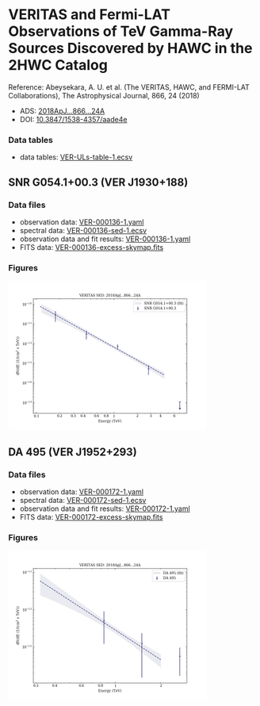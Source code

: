 # VERITAS and Fermi-LAT Observations of TeV Gamma-Ray Sources Discovered by HAWC in the 2HWC Catalog

Reference:
Abeysekara, A. U. et al. (The VERITAS, HAWC, and FERMI-LAT Collaborations), The Astrophysical Journal, 866, 24 (2018)

- ADS: [2018ApJ...866...24A](http://adsabs.harvard.edu/abs/2018ApJ...866...24A)
- DOI: [10.3847/1538-4357/aade4e](https://doi.org/10.3847/1538-4357/aade4e)

### Data tables

- data tables: [VER-ULs-table-1.ecsv](VER-ULs-table-1.ecsv)  
## SNR G054.1+00.3 (VER J1930+188)
### Data files

- observation data: [VER-000136-1.yaml](VER-000136-1.yaml)  
- spectral data: [VER-000136-sed-1.ecsv](VER-000136-sed-1.ecsv)  
- observation data and fit results: [VER-000136-1.yaml](VER-000136-1.yaml)  
- FITS data: [VER-000136-excess-skymap.fits](VER-000136-excess-skymap.fits)  


### Figures

<img src="figures/2018ApJ...866...24A-VER-136-1-sed.png" alt="drawing" width="400"/>


## DA 495 (VER J1952+293)
### Data files

- observation data: [VER-000172-1.yaml](VER-000172-1.yaml)  
- spectral data: [VER-000172-sed-1.ecsv](VER-000172-sed-1.ecsv)  
- observation data and fit results: [VER-000172-1.yaml](VER-000172-1.yaml)  
- FITS data: [VER-000172-excess-skymap.fits](VER-000172-excess-skymap.fits)  


### Figures

<img src="figures/2018ApJ...866...24A-VER-172-1-sed.png" alt="drawing" width="400"/>


